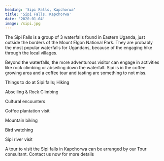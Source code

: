 ```yaml
---
heading: 'Sipi Falls, Kapchorwa'
title: 'Sipi Falls, Kapchorwa'
date: '2020-01-04'
image: /sipi.jpg
---
```


The Sipi Falls is a group of 3 waterfalls found in Eastern Uganda, just outside the borders of the Mount Elgon National Park. They are probably the most popular waterfalls for Ugandans, because of the engaging hike through the local villages.

Beyond the waterfalls, the more adventurous visitor can engage in activities like rock climbing or abseiling down the waterfall. Sipi is in the coffee growing area and a coffee tour and tasting are something to not miss.

Things to do at Sipi falls;
Hiking

Abseiling & Rock Climbing

Cultural encounters

Coffee plantation visit

Mountain biking

Bird watching

Sipi river visit

A tour to visit the Sipi falls in Kapchorwa can be arranged by our Tour consultant. Contact us now for more details
